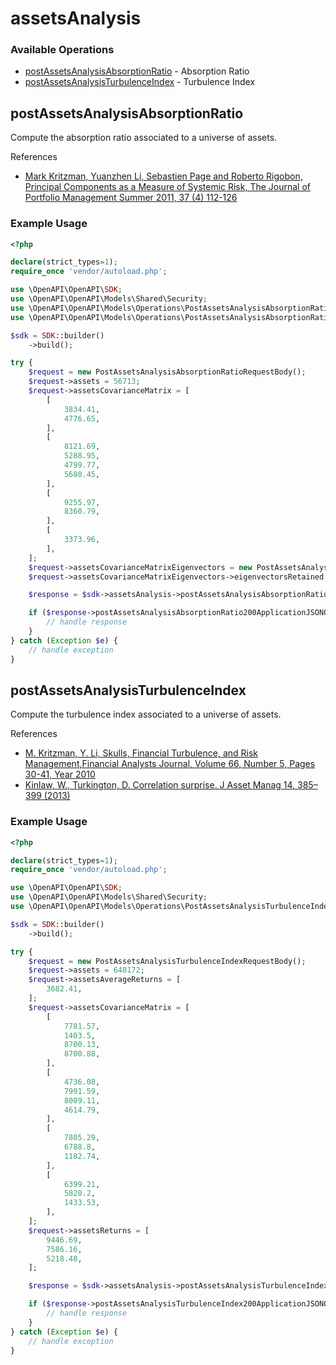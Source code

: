 # assetsAnalysis

### Available Operations

* [postAssetsAnalysisAbsorptionRatio](#postassetsanalysisabsorptionratio) - Absorption Ratio
* [postAssetsAnalysisTurbulenceIndex](#postassetsanalysisturbulenceindex) - Turbulence Index

## postAssetsAnalysisAbsorptionRatio

Compute the absorption ratio associated to a universe of assets.

References
* [Mark Kritzman, Yuanzhen Li, Sebastien Page and Roberto Rigobon, Principal Components as a Measure of Systemic Risk, The Journal of Portfolio Management Summer 2011, 37 (4) 112-126](https://jpm.pm-research.com/content/37/4/112)


### Example Usage

```php
<?php

declare(strict_types=1);
require_once 'vendor/autoload.php';

use \OpenAPI\OpenAPI\SDK;
use \OpenAPI\OpenAPI\Models\Shared\Security;
use \OpenAPI\OpenAPI\Models\Operations\PostAssetsAnalysisAbsorptionRatioRequestBody;
use \OpenAPI\OpenAPI\Models\Operations\PostAssetsAnalysisAbsorptionRatioRequestBodyAssetsCovarianceMatrixEigenvectors;

$sdk = SDK::builder()
    ->build();

try {
    $request = new PostAssetsAnalysisAbsorptionRatioRequestBody();
    $request->assets = 56713;
    $request->assetsCovarianceMatrix = [
        [
            3834.41,
            4776.65,
        ],
        [
            8121.69,
            5288.95,
            4799.77,
            5680.45,
        ],
        [
            9255.97,
            8360.79,
        ],
        [
            3373.96,
        ],
    ];
    $request->assetsCovarianceMatrixEigenvectors = new PostAssetsAnalysisAbsorptionRatioRequestBodyAssetsCovarianceMatrixEigenvectors();
    $request->assetsCovarianceMatrixEigenvectors->eigenvectorsRetained = 87129;

    $response = $sdk->assetsAnalysis->postAssetsAnalysisAbsorptionRatio($request);

    if ($response->postAssetsAnalysisAbsorptionRatio200ApplicationJSONObject !== null) {
        // handle response
    }
} catch (Exception $e) {
    // handle exception
}
```

## postAssetsAnalysisTurbulenceIndex

Compute the turbulence index associated to a universe of assets.

References
* [M. Kritzman, Y. Li, Skulls, Financial Turbulence, and Risk Management,Financial Analysts Journal, Volume 66, Number 5, Pages 30-41, Year 2010](https://www.tandfonline.com/doi/abs/10.2469/faj.v66.n5.3)
* [Kinlaw, W., Turkington, D. Correlation surprise. J Asset Manag 14, 385–399 (2013)](https://link.springer.com/article/10.1057/jam.2013.27)


### Example Usage

```php
<?php

declare(strict_types=1);
require_once 'vendor/autoload.php';

use \OpenAPI\OpenAPI\SDK;
use \OpenAPI\OpenAPI\Models\Shared\Security;
use \OpenAPI\OpenAPI\Models\Operations\PostAssetsAnalysisTurbulenceIndexRequestBody;

$sdk = SDK::builder()
    ->build();

try {
    $request = new PostAssetsAnalysisTurbulenceIndexRequestBody();
    $request->assets = 648172;
    $request->assetsAverageReturns = [
        3682.41,
    ];
    $request->assetsCovarianceMatrix = [
        [
            7781.57,
            1403.5,
            8700.13,
            8700.88,
        ],
        [
            4736.08,
            7991.59,
            8009.11,
            4614.79,
        ],
        [
            7805.29,
            6788.8,
            1182.74,
        ],
        [
            6399.21,
            5820.2,
            1433.53,
        ],
    ];
    $request->assetsReturns = [
        9446.69,
        7586.16,
        5218.48,
    ];

    $response = $sdk->assetsAnalysis->postAssetsAnalysisTurbulenceIndex($request);

    if ($response->postAssetsAnalysisTurbulenceIndex200ApplicationJSONObject !== null) {
        // handle response
    }
} catch (Exception $e) {
    // handle exception
}
```
